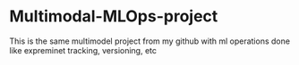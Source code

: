 # Multimodal-MLOps-project
This is the same multimodel project from my github with ml operations done like expreminet tracking, versioning, etc
